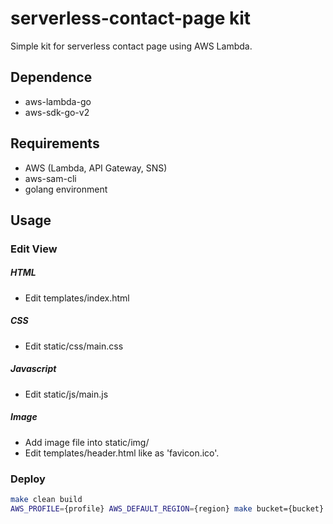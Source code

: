 # serverless-contact-page kit
Simple kit for serverless contact page using AWS Lambda.


## Dependence
- aws-lambda-go
- aws-sdk-go-v2


## Requirements
- AWS (Lambda, API Gateway, SNS)
- aws-sam-cli
- golang environment


## Usage

### Edit View
##### HTML
- Edit templates/index.html

##### CSS
- Edit static/css/main.css

##### Javascript
- Edit static/js/main.js

##### Image
- Add image file into static/img/
- Edit templates/header.html like as 'favicon.ico'.

### Deploy
```bash
make clean build
AWS_PROFILE={profile} AWS_DEFAULT_REGION={region} make bucket={bucket} stack={stack name} deploy
```
